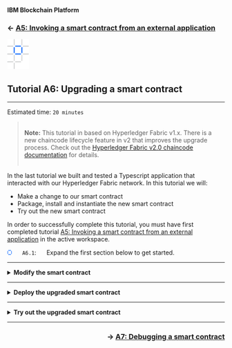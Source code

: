 **IBM Blockchain Platform**

<h3 align='left'>← <a href='./a5.md'><b>A5: Invoking a smart contract from an external application</b></a>

![alt text](./images/ibp.png "IBM Blockchain Platform")
## **Tutorial A6: Upgrading a smart contract**

---

Estimated time: `20 minutes`

 > <br>
   > <b>Note:</b> This tutorial in based on Hyperledger Fabric v1.x. There is a new chaincode lifecycle feature in v2 that improves the upgrade process. Check out the <a href="https://hyperledger-fabric.readthedocs.io/en/release-2.0/chaincode.html">Hyperledger Fabric v2.0 chaincode documentation</a> for details.
   > <br>&nbsp;

In the last tutorial we built and tested a Typescript application that interacted with our Hyperledger Fabric network. In this tutorial we will:

* Make a change to our smart contract
* Package, install and instantiate the new smart contract
* Try out the new smart contract

In order to successfully complete this tutorial, you must have first completed tutorial <a href='./a5.md'>A5: Invoking a smart contract from an external application</a> in the active workspace.

![alt text](./images/bullet.png "[]") &nbsp;&nbsp;&nbsp;&nbsp; `A6.1`: &nbsp;&nbsp;&nbsp;&nbsp;
Expand the first section below to get started.


---
<details>
<summary><b>Modify the smart contract</b></summary>

![alt text](./images/bullet.png "[]") &nbsp;&nbsp;&nbsp;&nbsp; `A6.2`: &nbsp;&nbsp;&nbsp;&nbsp;
Focus the VS Code editor on the *my-asset-contract.ts* file.

You should be able to switch directly to this tab as it should still be loaded from earlier tutorials. If it is not, use the Explorer sidebar to navigate to my-asset-contract.ts in the src folder of the DemoContract project.

![alt text](./images/a6.2.png "Load my-asset-contract.ts")

We're going to add a new transaction to our smart contract which will return all of the available assets between '000' and '999'.

![alt text](./images/bullet.png "[]") &nbsp;&nbsp;&nbsp;&nbsp; `A6.3`: &nbsp;&nbsp;&nbsp;&nbsp;
Using copy and paste, insert the following method after the closing brace of the updateMyAsset method, but before the final closing brace of the whole file:

```typescript
    @Transaction(false)
    public async queryAllAssets(ctx: Context): Promise<string> {
        const startKey = '000';
        const endKey = '999';
        const iterator = await ctx.stub.getStateByRange(startKey, endKey);
        const allResults = [];
        while (true) {
            const res = await iterator.next();
            if (res.value && res.value.value.toString()) {
                console.log(res.value.value.toString('utf8'));

                const Key = res.value.key;
                let Record;
                try {
                    Record = JSON.parse(res.value.value.toString('utf8'));
                } catch (err) {
                    console.log(err);
                    Record = res.value.value.toString('utf8');
                }
                allResults.push({ Key, Record });
            }
            if (res.done) {
                console.log('end of data');
                await iterator.close();
                console.info(allResults);
                return JSON.stringify(allResults);
            }
        }
    }
```

You can also get the source for this method from <a href='./resources/queryAllAssets.txt'>here</a>.

Your source file should now look similar to this:

![alt text](./images/a6.3.png "Updated my-asset-contract.ts")

![alt text](./images/bullet.png "[]") &nbsp;&nbsp;&nbsp;&nbsp; `A6.4`: &nbsp;&nbsp;&nbsp;&nbsp;
Save the updated file ('File' -> 'Save').

There should be no compilation errors.

Before we can package our new smart contract we need to update its version number. In a development environment for production systems an automated process would typically do this for us, but here we will update the necessary file manually.

![alt text](./images/bullet.png "[]") &nbsp;&nbsp;&nbsp;&nbsp; `A6.4`: &nbsp;&nbsp;&nbsp;&nbsp;
Switch to the editor for the DemoContract *package.json* file.

Again, this should be already loaded from earlier tutorials. If not, use the Explorer sidebar to navigate to package.json in the root of the DemoContract project.

Take care to load the *DemoContract* copy of the file; you will recall that we created another package.json for DemoApplication.

![alt text](./images/a6.4.png "Load package.json")

![alt text](./images/bullet.png "[]") &nbsp;&nbsp;&nbsp;&nbsp; `A6.5`: &nbsp;&nbsp;&nbsp;&nbsp;
Edit the value of the version tag to `"0.0.2"`.

![alt text](./images/a6.5.png "Update version")

![alt text](./images/bullet.png "[]") &nbsp;&nbsp;&nbsp;&nbsp; `A6.6`: &nbsp;&nbsp;&nbsp;&nbsp;
Save the changes ('File' -> 'Save').

In the next section we will deploy the new smart contract to our peer.

![alt text](./images/bullet.png "[]") &nbsp;&nbsp;&nbsp;&nbsp; `A6.7`: &nbsp;&nbsp;&nbsp;&nbsp;
Expand the next section of the tutorial to continue.

</details>

---

<details>
<summary><b>Deploy the upgraded smart contract</b></summary>

In this section we will *package* the smart contract as a deployable container, *install* the package on the peer then  *instantiate* it (or rather, because the earlier version already exists, *upgrade* it).

You will recall from tutorial <a href="./a3.md">A3: Deploying a smart contract</a> that you can do these three actions in a single 'instantiate' action when using the IBM Blockchain Platform VS Code extension. This time however we will do the steps individually, which gives us greater flexibility over the process.

<br><h3 align='left'>Package the smart contract</h3>

![alt text](./images/bullet.png "[]") &nbsp;&nbsp;&nbsp;&nbsp; `A6.8`: &nbsp;&nbsp;&nbsp;&nbsp;
Click the IBM Blockchain Platform sidebar icon to show the IBM Blockchain Platform sidebar.

![alt text](./images/bullet.png "[]") &nbsp;&nbsp;&nbsp;&nbsp; `A6.9`: &nbsp;&nbsp;&nbsp;&nbsp;
Hover the mouse over the Smart Contracts view, click '...' and select 'Package Open Project'.

![alt text](./images/a6.9.png "Package Open Project")

![alt text](./images/bullet.png "[]") &nbsp;&nbsp;&nbsp;&nbsp; `A6.10`: &nbsp;&nbsp;&nbsp;&nbsp;
Select 'DemoContract'.

![alt text](./images/a6.10.1.png "Select DemoContract")

After a brief pause while the packaging completes, the newer version of DemoContract will be shown in the Smart Contracts view underneath the older one:

![alt text](./images/a6.10.2.png "Upgraded DemoContract")

<br><h3 align='left'>Install the smart contract</h3>

Installation of the smart contract needs to take place on every peer that will use it to endorse transactions. Endorsement is the process of signing an assertion to the rest of the network of the output of the transaction: what was read and written in the world state, for example.

In our network, there is only one peer and so this is largely immaterial; that peer needs to have an installed copy of the smart contract.

![alt text](./images/bullet.png "[]") &nbsp;&nbsp;&nbsp;&nbsp; `A6.11`: &nbsp;&nbsp;&nbsp;&nbsp;
In the Fabric Environments view, click *'+ Install'* in the 'Smart Contracts' -> 'Installed' section.

The local Fabric environment needs to be running in order to do this. If it is stopped for any reason, you will need to first click the '1 Org Local Fabric' environment in the Fabric Environments view to start it.

![alt text](./images/a6.11.png "Install smart contract")

![alt text](./images/bullet.png "[]") &nbsp;&nbsp;&nbsp;&nbsp; `A6.12`: &nbsp;&nbsp;&nbsp;&nbsp;
Select 'DemoContract@0.0.2'.

![alt text](./images/a6.12.1.png "Select DemoContract@0.0.2")

After a brief pause, you will see DemoContract@0.0.2 appear underneath the Installed list in the Fabric Environments view.

![alt text](./images/a6.12.2.png "Installed DemoContract@0.0.2")

<br><h3 align='left'>Upgrade the smart contract</h3>

As you can see from the Installed list, multiple versions of a smart contract can be installed at the same time. However, for a given smart contract only one version can be instantiated and running.

We now need to tell Hyperledger Fabric to use version 0.0.2 of the smart contract. This process is called *upgrading*, although it applies to any switch between versions; it is possible to upgrade from 0.0.2 back to 0.0.1, for example.

Unlike installation, upgrading (or instantiating) a smart contract only needs to be done once per network (channel). Again, this is immaterial for our network as we only have one peer anyway.

![alt text](./images/bullet.png "[]") &nbsp;&nbsp;&nbsp;&nbsp; `A6.13`: &nbsp;&nbsp;&nbsp;&nbsp;
In the Fabric Environments view, right-click the *instantiated* DemoContract@0.0.1 and select 'Upgrade Smart Contract'.

Take care not to click on one of the *installed* DemoContracts by mistake.

![alt text](./images/a6.13.png "Upgrade Smart Contract menu")

You now need to select which smart contract you want to replace it with.

![alt text](./images/bullet.png "[]") &nbsp;&nbsp;&nbsp;&nbsp; `A6.14`: &nbsp;&nbsp;&nbsp;&nbsp;
Select 'DemoContract@0.0.2 Installed'.

![alt text](./images/a6.14.png "Select 'DemoContract@0.0.2'")

There are no reinitialization functions that we need to call in this smart contract.

![alt text](./images/bullet.png "[]") &nbsp;&nbsp;&nbsp;&nbsp; `A6.15`: &nbsp;&nbsp;&nbsp;&nbsp;
Press Enter to decline calling a function.

![alt text](./images/a6.15.png "No upgrade function")

We are not using private data collections in this tutorial.

![alt text](./images/bullet.png "[]") &nbsp;&nbsp;&nbsp;&nbsp; `A6.16`: &nbsp;&nbsp;&nbsp;&nbsp;
Press Enter to decline to provide a private data collection configuration file.

![alt text](./images/a3.8-a6.16.png "No private data")

![alt text](./images/bullet.png "[]") &nbsp;&nbsp;&nbsp;&nbsp; `A6.17`: &nbsp;&nbsp;&nbsp;&nbsp;
Click 'Default (single endorser, any org)' as the smart contract endorsement policy.

![alt text](./images/a3.9.1-a6.17.1.png "No private data")

The smart contract will now be upgraded. This may take a minute to complete.

Once complete, you'll see that DemoContract@0.0.1 in the Instantiated section of the Fabric Environments view is replaced with DemoContract@0.0.2.

![alt text](./images/a6.17.2.png "DemoContract@0.0.2 is instantiated")

![alt text](./images/bullet.png "[]") &nbsp;&nbsp;&nbsp;&nbsp; `A6.18`: &nbsp;&nbsp;&nbsp;&nbsp;
Expand the next section of the tutorial to continue.

</details>

---

<details>
<summary><b>Try out the upgraded smart contract</b></summary>

Finally in this tutorial we will try out our new *queryAllAssets* transaction to make sure it works. We will do this using the Fabric Gateways view.

![alt text](./images/bullet.png "[]") &nbsp;&nbsp;&nbsp;&nbsp; `A6.19`: &nbsp;&nbsp;&nbsp;&nbsp;
In the connected Fabric Gateways view, expand 'Channels' -> 'mychannel' -> 'DemoContract@0.0.2'.

You will see the new *queryAllAssets* transaction listed among the others.

![alt text](./images/a6.19.png "DemoContract@0.0.2 is instantiated")

If you have completed all the previous steps in this set of tutorials, your blockchain world state will only contain one asset at this point ('002'), as we deleted asset '001' at the end of tutorial <a href='./a4.md'>A4: Invoking a smart contract from VS Code</a>.

Therefore, to prove that we can return multiple values from our new transaction, we will first create a new asset '003'.

![alt text](./images/bullet.png "[]") &nbsp;&nbsp;&nbsp;&nbsp; `A6.20`: &nbsp;&nbsp;&nbsp;&nbsp;
Right-click the *createMyAsset* transaction and select 'Submit Transaction'. Create an asset with the input parameters `["003","The Scream"]`. There is no transient data.

With the new asset created, we will now try out the queryAllAssets transaction. It is a read-only transaction and so we can invoke it using the *evaluate* option.


![alt text](./images/bullet.png "[]") &nbsp;&nbsp;&nbsp;&nbsp; `A6.21`: &nbsp;&nbsp;&nbsp;&nbsp;
Right-click the *queryAllAssets* transaction and select 'Evaluate Transaction'. Press Enter twice to select the defaults for both the input parameters (there are none) and transient data.

You will see the results of the transaction displayed in the Output view; particularly, records for asset '002' and '003'. (Close the "Successfully submitted transaction" notifications if the output is obscured.)

![alt text](./images/a6.21.png "Output from queryAllAssets")


<br><h3 align='left'>Summary</h3>

In this tutorial we looked at the smart contract upgrade process in Hyperledger Fabric v1.x. We started by making a change to our existing smart contract, then we packaged it, installed it on our peer and upgraded the instantiated version of it. We then tried it out.

In the next tutorial we will look at some features in the IBM Blockchain Platform VS Code extension that facilitate the debugging of smart contracts.

</details>

---

<h3 align='right'> → <a href='./a7.md'><b>A7: Debugging a smart contract</b></h3></a>
